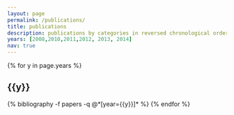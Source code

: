 ```yaml
---
layout: page
permalink: /publications/
title: publications
description: publications by categories in reversed chronological order. generated by jekyll-scholar.
years: [2008,2010,2011,2012, 2013, 2014]
nav: true
---
```


<div class="publications">

{% for y in page.years %}
  <h2 class="year">{{y}}</h2>
  {% bibliography -f papers -q @*[year={{y}}]* %}
{% endfor %}

</div>

